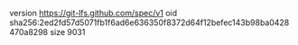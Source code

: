 version https://git-lfs.github.com/spec/v1
oid sha256:2ed2fd57d5071fb1f6ad6e636350f8372d64f12befec143b98ba0428470a8298
size 9031
